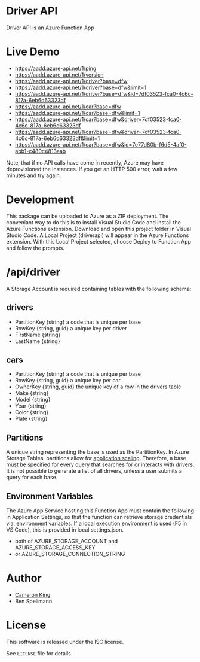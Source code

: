# Driver API

Driver API is an Azure Function App

# Live Demo

- https://aadd.azure-api.net/1/ping
- https://aadd.azure-api.net/1/version
- https://aadd.azure-api.net/1/driver?base=dfw
- https://aadd.azure-api.net/1/driver?base=dfw&limit=1
- https://aadd.azure-api.net/1/driver?base=dfw&id=7df03523-fca0-4c6c-817a-6eb6d63323df
- https://aadd.azure-api.net/1/car?base=dfw
- https://aadd.azure-api.net/1/car?base=dfw&limit=1
- https://aadd.azure-api.net/1/car?base=dfw&driver=7df03523-fca0-4c6c-817a-6eb6d63323df
- https://aadd.azure-api.net/1/car?base=dfw&driver=7df03523-fca0-4c6c-817a-6eb6d63323df&limit=1
- https://aadd.azure-api.net/1/car?base=dfw&id=7e77d80b-f6d5-4af0-abb1-c480c4813aab

Note, that if no API calls have come in recently, Azure may have deprovisioned the 
instances.  If you get an HTTP 500 error, wait a few minutes and try again.

# Development

This package can be uploaded to Azure as a ZIP deployment.  The conveniant
way to do this is to install Visual Studio Code and install the Azure 
Functions extension.  Download and open this project folder in Visual 
Studio Code.  A Local Project (driverapi) will appear in the Azure 
Functions extension.  With this Local Project selected, choose Deploy 
to Function App and follow the prompts.

# /api/driver

A Storage Account is required containing tables with the following schema:

## drivers

- PartitionKey {string} a code that is unique per base
- RowKey {string, guid} a unique key per driver
- FirstName {string}
- LastName {string}

## cars

- PartitionKey {string} a code that is unique per base
- RowKey {string, guid} a unique key per car
- OwnerKey {string, guid} the unique key of a row in the drivers table
- Make {string}
- Model {string}
- Year {string}
- Color {string}
- Plate {string}

## Partitions

A unique string representing the base is used as the PartitionKey.  In Azure
Storage Tables, partitions allow for [application scaling](https://docs.microsoft.com/en-us/rest/api/storageservices/designing-a-scalable-partitioning-strategy-for-azure-table-storage).
Therefore, a base must be specified for every query that searches for or interacts 
with drivers.  It is not possible to generate a list of all drivers, unless a
user submits a query for each base.

## Environment Variables

The Azure App Service hosting this Function App must contain the following
in Application Settings, so that the function can retrieve storage credentials via.
environment variables.  If a local execution environment is used (F5 in VS Code), 
this is provided in local.settings.json.

- both of AZURE_STORAGE_ACCOUNT and AZURE_STORAGE_ACCESS_KEY
- or AZURE_STORAGE_CONNECTION_STRING
    
# Author

- [Cameron King](http://cameronking.me)
- Ben Spellmann

# License

This software is released under the ISC license.

See `LICENSE` file for details.
